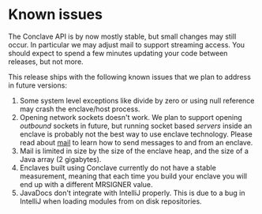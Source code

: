 # Known issues

The Conclave API is by now mostly stable, but small changes may still occur. In particular we may adjust mail to support streaming access. 
You should expect to spend a few minutes updating your code between releases, but not more.

This release ships with the following known issues that we plan to address in future versions:

1. Some system level exceptions like divide by zero or using null reference may crash the enclave/host process.
1. Opening network sockets doesn't work. We plan to support opening *outbound* sockets in future, but running socket
   based *servers* inside an enclave is probably not the best way to use enclave technology. Please read about [mail](mail.md)
   to learn how to send messages to and from an enclave.
1. Mail is limited in size by the size of the enclave heap, and the size of a Java array (2 gigabytes).
1. Enclaves built using Conclave currently do not have a stable measurement, meaning that each time you build your enclave you will end up with a different MRSIGNER value.
1. JavaDocs don't integrate with IntelliJ properly. This is due to a bug in IntelliJ when loading modules from
   on disk repositories.